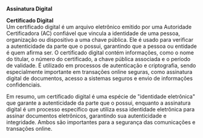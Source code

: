 **Assinatura Digital**  
  
**Certificado Digital**  
Um certificado digital é um arquivo eletrônico emitido por uma Autoridade Certificadora (AC) confiável que vincula a identidade de uma pessoa, organização ou dispositivo a uma chave pública.
Ele é usado para verificar a autenticidade da parte que o possui, garantindo que a pessoa ou entidade é quem afirma ser.
O certificado digital contém informações, como o nome do titular, o número do certificado, a chave pública associada e o período de validade.
É utilizado em processos de autenticação e criptografia, sendo especialmente importante em transações online seguras, como assinatura digital de documentos, acesso a sistemas seguros e envio de informações confidenciais.  


Em resumo, um certificado digital é uma espécie de "identidade eletrônica" que garante a autenticidade da parte que o possui, enquanto a assinatura digital é um processo específico que utiliza essa identidade eletrônica para assinar documentos eletrônicos, garantindo sua autenticidade e integridade. Ambos são importantes para a segurança das comunicações e transações online.
